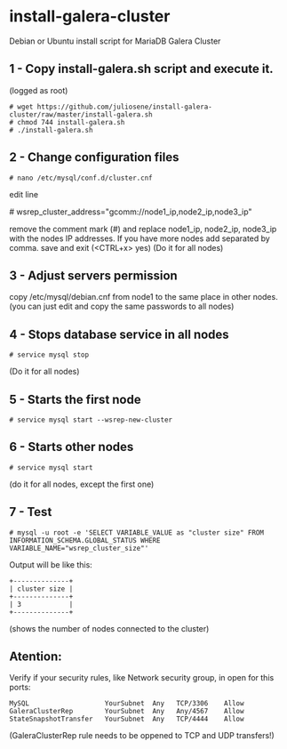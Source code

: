 # install-galera-cluster
Debian or Ubuntu install script for MariaDB Galera Cluster

## 1 - Copy install-galera.sh script and execute it.
(logged as root)
```
# wget https://github.com/juliosene/install-galera-cluster/raw/master/install-galera.sh
# chmod 744 install-galera.sh
# ./install-galera.sh
```

## 2 - Change configuration files
```
# nano /etc/mysql/conf.d/cluster.cnf
```
edit line 

\# wsrep_cluster_address="gcomm://node1_ip,node2_ip,node3_ip"

remove the comment mark (\#) and replace node1_ip, node2_ip, node3_ip with the nodes IP addresses. If you have more nodes add separated by comma.
save and exit (<CTRL+x> yes) 
(Do it for all nodes)

## 3 - Adjust servers permission
copy /etc/mysql/debian.cnf from node1 to the same place in other nodes. (you can just edit and copy the same passwords to all nodes)

## 4 - Stops database service in all nodes
```
# service mysql stop
```
(Do it for all nodes)

## 5 - Starts the first node
```
# service mysql start --wsrep-new-cluster
```

## 6 - Starts other nodes
```
# service mysql start
```
(do it for all nodes, except the first one)

## 7 - Test
```
# mysql -u root -e 'SELECT VARIABLE_VALUE as "cluster size" FROM INFORMATION_SCHEMA.GLOBAL_STATUS WHERE VARIABLE_NAME="wsrep_cluster_size"'
```
Output will be like this:
```
+--------------+
| cluster size |
+--------------+
| 3            |
+--------------+
```

(shows the number of nodes connected to the cluster)

## Atention:
Verify if your security rules, like Network security group, in open for this ports:
```
MySQL                   YourSubnet  Any   TCP/3306    Allow
GaleraClusterRep        YourSubnet  Any   Any/4567    Allow
StateSnapshotTransfer   YourSubnet  Any   TCP/4444    Allow
```

(GaleraClusterRep rule needs to be oppened to TCP and UDP transfers!)

